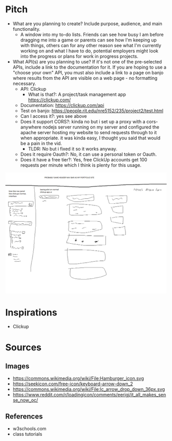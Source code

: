 # Pitch
- What are you planning to create?  Include purpose, audience, and main functionality.
  - A window into my to-do lists. Friends can see how busy I am before dragging me into a game or parents can see how I'm keeping up with things, others can for any other reason see what I'm currently working on and what I have to do, potential employers might look into the progress or plans for work in progress projects.
- What API(s) are you planning to use?  If it's not one of the pre-selected APIs, include a link to the documentation for it.
If you are hoping to use a "choose your own" API, you must also include a link to a page on banjo where results from the API are visible on a web page - no formatting necessary.
  - API: Clickup
    - What is that?: A project/task management app https://clickup.com/
  - Documentation: https://clickup.com/api
  - Test on banjo: https://people.rit.edu/nre5152/235/project2/test.html
  - Can I access it?: yes see above
  - Does it support CORS?: kinda no but i set up a proxy with a cors-anywhere nodejs server running on my server and configured the apache server hosting my website to send requests through to it when appropriate. it was kinda easy, I thought you said that would be a pain in the vid.
    - TLDR: No but i fixed it so it works anyway.
  - Does it require Oauth?: No, it can use a personal token or Oauth. 
  - Does it have a free tier?: Yes, free ClickUp accounts get 100 requests per minute which I think is plenty for this usage.

![Layout sketch!](very_rough_mockup.png)

# Inspirations
- Clickup

# Sources

## Images
- https://commons.wikimedia.org/wiki/File:Hamburger_icon.svg
- https://seekicon.com/free-icon/keyboard-arrow-down_2
- https://commons.wikimedia.org/wiki/File:Ic_arrow_drop_down_36px.svg
- https://www.reddit.com/r/loadingicon/comments/eerigj/it_all_makes_sense_now_oc/

## References
- w3schools.com
- class tutorials